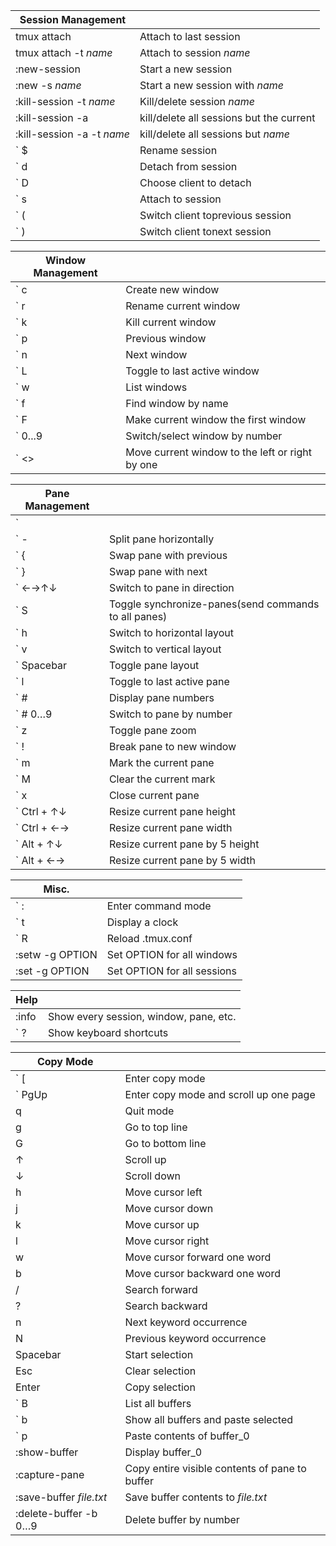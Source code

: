 | Session Management         |  |
| ---                        | --- |
| tmux attach                | Attach to last session |
| tmux attach -t _name_      | Attach to session _name_ |
| :new-session               | Start a new session |
| :new -s _name_             | Start a new session with _name_ |
| :kill-session -t _name_    | Kill/delete session _name_ |
| :kill-session -a           | kill/delete all sessions but the current |
| :kill-session -a -t _name_ | kill/delete all sessions but _name_ |
| ` $                        | Rename session |
| ` d                        | Detach from session |
| ` D                        | Choose client to detach |
| ` s                        | Attach to session |
| ` (                        | Switch client toprevious session |
| ` )                        | Switch client tonext session |

| Window Management |  |
| ---               | --- |
| ` c               | Create new window |
| ` r               | Rename current window |
| ` k               | Kill current window |
| ` p               | Previous window |
| ` n               | Next window |
| ` L               | Toggle to last active window |
| ` w               | List windows |
| ` f               | Find window by name |
| ` F               | Make current window the first window |
| ` 0...9           | Switch/select window by number |
| ` <>              | Move current window to the left or right by one |

| Pane Management |  |
| ---             | --- |
| ` |             | Split pane vertically |
| ` -             | Split pane horizontally |
| ` {             | Swap pane with previous |
| ` }             | Swap pane with next |
| ` ←→↑↓          | Switch to pane in direction |
| ` S             | Toggle synchronize-panes(send commands to all panes) |
| ` h             | Switch to horizontal layout |
| ` v             | Switch to vertical layout |
| ` Spacebar      | Toggle pane layout |
| ` l             | Toggle to last active pane |
| ` #             | Display pane numbers |
| ` # 0…9         | Switch to pane by number |
| ` z             | Toggle pane zoom |
| ` !             | Break pane to new window |
| ` m             | Mark the current pane |
| ` M             | Clear the current mark |
| ` x             | Close current pane |
| ` Ctrl + ↑↓     | Resize current pane height |
| ` Ctrl + ←→     | Resize current pane width |
| ` Alt + ↑↓      | Resize current pane by 5 height |
| ` Alt + ←→      | Resize current pane by 5 width |

| Misc.           |  |
| ---             | --- |
| ` :             | Enter command mode |
| ` t             | Display a clock |
| ` R             | Reload .tmux.conf |
| :setw -g OPTION | Set OPTION for all windows |
| :set -g OPTION  | Set OPTION for all sessions |

| Help  |  |
| ---   | --- |
| :info | Show every session, window, pane, etc. |
| ` ?   | Show keyboard shortcuts |

| Copy Mode               |  |
| ---                     | --- |
| ` [                     | Enter copy mode |
| ` PgUp                  | Enter copy mode and scroll up one page |
| q                       | Quit mode |
| g                       | Go to top line |
| G                       | Go to bottom line |
| ↑                       | Scroll up |
| ↓                       | Scroll down |
| h                       | Move cursor left |
| j                       | Move cursor down |
| k                       | Move cursor up |
| l                       | Move cursor right |
| w                       | Move cursor forward one word |
| b                       | Move cursor backward one word |
| /                       | Search forward |
| ?                       | Search backward |
| n                       | Next keyword occurrence |
| N                       | Previous keyword occurrence |
| Spacebar                | Start selection |
| Esc                     | Clear selection |
| Enter                   | Copy selection |
| ` B                     | List all buffers |
| ` b                     | Show all buffers and paste selected |
| ` p                     | Paste contents of buffer\_0 |
| :show-buffer            | Display buffer\_0 |
| :capture-pane           | Copy entire visible contents of pane to buffer |
| :save-buffer _file.txt_ | Save buffer contents to _file.txt_ |
| :delete-buffer -b 0…9   | Delete buffer by number |
